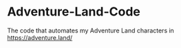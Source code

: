 # Adventure-Land-Code
The code that automates my Adventure Land characters in https://adventure.land/
